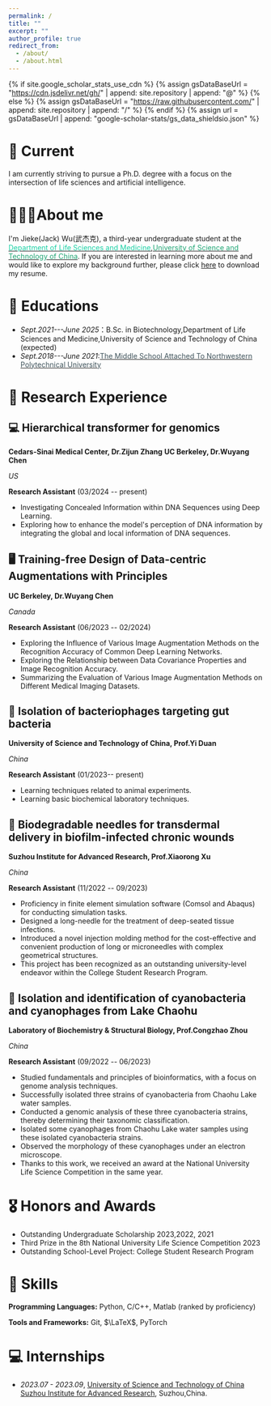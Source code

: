 ```yaml
---
permalink: /
title: ""
excerpt: ""
author_profile: true
redirect_from: 
  - /about/
  - /about.html
---
```


{% if site.google_scholar_stats_use_cdn %}
{% assign gsDataBaseUrl = "https://cdn.jsdelivr.net/gh/" | append: site.repository | append: "@" %}
{% else %}
{% assign gsDataBaseUrl = "https://raw.githubusercontent.com/" | append: site.repository | append: "/" %}
{% endif %}
{% assign url = gsDataBaseUrl | append: "google-scholar-stats/gs_data_shieldsio.json" %}

<span class='anchor' id='about-me'></span>

# 🍭 Current
I am currently striving to pursue a Ph.D. degree with a focus on the intersection of life sciences and artificial intelligence.

#  👨🏼‍🎓About me
I'm Jieke(Jack) Wu(武杰克), a third-year undergraduate student at the [<span style="color:#1bd1a5;">Department of Life Sciences and Medicine</span>](http://enbiomed.ustc.edu.cn/main.htm),[<span style="color:#21a675;">University of Science and Technology of China</span>](https://www.ustc.edu.cn/).
If you are interested in learning more about me and would like to explore my background further, please click [here](https://github.com/a-green-hand-jack/CV/raw/master/resume.pdf) to download my resume.

# 📖 Educations
- *Sept.2021---June 2025*：B.Sc. in Biotechnology,Department of Life Sciences and Medicine,University of Science and Technology of China (expected)
- *Sept.2018---June 2021*:[<span style="color:#41555d;">The Middle School Attached To Northwestern Polytechnical University</span>](https://xagdfz.xatu.edu.cn/)

# 🧪 Research Experience

## 💻 Hierarchical transformer for genomics
**Cedars-Sinai Medical Center, Dr.Zijun Zhang**
**UC Berkeley, Dr.Wuyang Chen**

*US*

**Research Assistant** (03/2024 -- present)
- Investigating Concealed Information within DNA Sequences using Deep Learning.
- Exploring how to enhance the model's perception of DNA information by integrating the global and local information of DNA sequences.

## 🖥 Training-free Design of Data-centric Augmentations with Principles
**UC Berkeley, Dr.Wuyang Chen**

*Canada*

**Research Assistant** (06/2023 -- 02/2024)
- Exploring the Influence of Various Image Augmentation Methods on the Recognition Accuracy of Common Deep Learning Networks.
- Exploring the Relationship between Data Covariance Properties and Image Recognition Accuracy.
- Summarizing the Evaluation of Various Image Augmentation Methods on Different Medical Imaging Datasets.

## 🐀 Isolation of bacteriophages targeting gut bacteria
**University of Science and Technology of China, Prof.Yi Duan**

*China*

**Research Assistant** (01/2023-- present)
- Learning techniques related to animal experiments.
- Learning basic biochemical laboratory techniques.

## 🦟 Biodegradable needles for transdermal delivery in biofilm-infected chronic wounds
**Suzhou Institute for Advanced Research, Prof.Xiaorong Xu**

*China*

**Research Assistant** (11/2022 -- 09/2023)
- Proficiency in finite element simulation software (Comsol and Abaqus) for conducting simulation tasks.
- Designed a long-needle for the treatment of deep-seated tissue infections.
- Introduced a novel injection molding method for the cost-effective and convenient production of long or microneedles with complex geometrical structures.
- This project has been recognized as an outstanding university-level endeavor within the College Student Research Program.

## 🦠 Isolation and identification of cyanobacteria and cyanophages from Lake Chaohu 
**Laboratory of Biochemistry & Structural Biology, Prof.Congzhao Zhou**

*China*

**Research Assistant** (09/2022 -- 06/2023)
- Studied fundamentals and principles of bioinformatics, with a focus on genome analysis techniques.
- Successfully isolated three strains of cyanobacteria from Chaohu Lake water samples.
- Conducted a genomic analysis of these three cyanobacteria strains, thereby determining their taxonomic classification.
- Isolated some cyanophages from Chaohu Lake water samples using these isolated cyanobacteria strains.
- Observed the morphology of these cyanophages under an electron microscope.
- Thanks to this work, we received an award at the National University Life Science Competition in the same year.



# 🎖 Honors and Awards
- Outstanding Undergraduate Scholarship 2023,2022, 2021
- Third Prize in the 8th National University Life Science Competition 2023
- Outstanding School-Level Project: College Student Research Program

# 🧭 Skills

**Programming Languages:** Python, C/C++, Matlab (ranked by proficiency)

**Tools and Frameworks:** Git, $\LaTeX$, PyTorch


# 💻 Internships
- *2023.07 - 2023.09*, [University of Science and Technology of China Suzhou Institute for Advanced Research]([https://github.com/a-green-hand-jack/](https://sz.ustc.edu.cn/index.html)https://sz.ustc.edu.cn/index.html), Suzhou,China.
